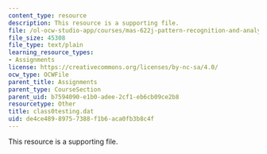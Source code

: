 ```yaml
---
content_type: resource
description: This resource is a supporting file.
file: /ol-ocw-studio-app/courses/mas-622j-pattern-recognition-and-analysis-fall-2006/de4ce48989757388f1b6aca0fb3b8c4f_class0testing.dat
file_size: 45308
file_type: text/plain
learning_resource_types:
- Assignments
license: https://creativecommons.org/licenses/by-nc-sa/4.0/
ocw_type: OCWFile
parent_title: Assignments
parent_type: CourseSection
parent_uid: b7594090-e1b0-adee-2cf1-eb6cb09ce2b8
resourcetype: Other
title: class0testing.dat
uid: de4ce489-8975-7388-f1b6-aca0fb3b8c4f
---
```

This resource is a supporting file.